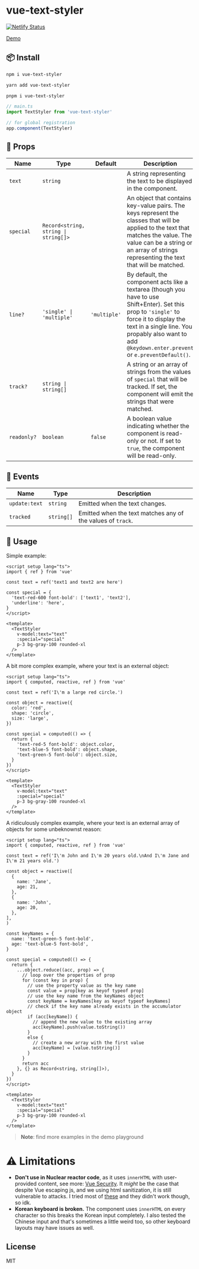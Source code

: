 # vue-text-styler

[![Netlify Status](https://api.netlify.com/api/v1/badges/15c71247-48b5-4bc5-afd4-2057bf183d43/deploy-status)](https://app.netlify.com/sites/vue-text-styler/deploys)

[Demo](https://vue-text-styler.netlify.app/)

## 📦 Install

```bash
npm i vue-text-styler
```

```bash
yarn add vue-text-styler
```

```bash
pnpm i vue-text-styler
```

```ts
// main.ts
import TextStyler from 'vue-text-styler'

// for global registration
app.component(TextStyler)
```

## 🧰 Props

| Name     | Type                                                                 | Default | Description                                                                                         |
| -------- | -------------------------------------------------------------------- | ------- | --------------------------------------------------------------------------------------------------- |
| `text`   | `string`                                                             |     | A string representing the text to be displayed in the component.                                     |
| `special`| `Record<string, string \| string[]>`                                 |     | An object that contains key-value pairs. The keys represent the classes that will be applied to the text that matches the value. The value can be a string or an array of strings representing the text that will be matched. |
| `line?`   | `'single' \| 'multiple'`                                             | `'multiple'`    | By default, the component acts like a textarea (though you have to use Shift+Enter). Set this prop to `'single'` to force it to display the text in a single line. You propably also want to add `@keydown.enter.prevent` or `e.preventDefault()`. |
| `track?`  | `string \| string[]`                                                 |     | A string or an array of strings from the values of `special` that will be tracked. If set, the component will emit the strings that were matched. |
| `readonly?`| `boolean`                                                           | `false` | A boolean value indicating whether the component is read-only or not. If set to `true`, the component will be read-only. |

## 📜 Events

| Name     | Type                                                                 | Description                                                                                         |
| -------- | -------------------------------------------------------------------- | --------------------------------------------------------------------------------------------------- |
| `update:text`   | `string`                                                             | Emitted when the text changes.                                     |
| `tracked`| `string[]`                                 | Emitted when the text matches any of the values of `track`. |

## 🚀 Usage

Simple example:

```vue
<script setup lang="ts">
import { ref } from 'vue'

const text = ref('text1 and text2 are here')

const special = {
  'text-red-600 font-bold': ['text1', 'text2'],
  'underline': 'here',
}
</script>

<template>
  <TextStyler
    v-model:text="text"
    :special="special"
    p-3 bg-gray-100 rounded-xl
  />
</template>
```

A bit more complex example, where your text is an external object:

```vue
<script setup lang="ts">
import { computed, reactive, ref } from 'vue'

const text = ref('I\'m a large red circle.')

const object = reactive({
  color: 'red',
  shape: 'circle',
  size: 'large',
})

const special = computed(() => {
  return {
    'text-red-5 font-bold': object.color,
    'text-blue-5 font-bold': object.shape,
    'text-green-5 font-bold': object.size,
  }
})
</script>

<template>
  <TextStyler
    v-model:text="text"
    :special="special"
    p-3 bg-gray-100 rounded-xl
  />
</template>
```

A ridiculously complex example, where your text is an external array of objects for some unbeknownst reason:

```vue
<script setup lang="ts">
import { computed, reactive, ref } from 'vue'

const text = ref('I\'m John and I\'m 20 years old.\nAnd I\'m Jane and I\'m 21 years old.')

const object = reactive([
  {
    name: 'Jane',
    age: 21,
  },
  {
    name: 'John',
    age: 20,
  },
],
)

const keyNames = {
  name: 'text-green-5 font-bold',
  age: 'text-blue-5 font-bold',
}

const special = computed(() => {
  return {
    ...object.reduce((acc, prop) => {
      // loop over the properties of prop
      for (const key in prop) {
        // use the property value as the key name
        const value = prop[key as keyof typeof prop]
        // use the key name from the keyNames object
        const keyName = keyNames[key as keyof typeof keyNames]
        // check if the key name already exists in the accumulator object
        if (acc[keyName]) {
          // append the new value to the existing array
          acc[keyName].push(value.toString())
        }
        else {
          // create a new array with the first value
          acc[keyName] = [value.toString()]
        }
      }
      return acc
    }, {} as Record<string, string[]>),
  }
})
</script>

<template>
  <TextStyler
    v-model:text="text"
    :special="special"
    p-3 bg-gray-100 rounded-xl
  />
</template>
```

> **Note**: find more examples in the demo playground

# ⚠️ Limitations

- **Don't use in Nuclear reactor code**, as it uses `innerHTML` with user-provided content, see more: [Vue Security](https://vuejs.org/guide/best-practices/security.html). It *might* be the case that despite Vue escaping js, and we using html sanitization, it is still vulnerable to attacks. I tried most of [these](https://cheatsheetseries.owasp.org/cheatsheets/XSS_Filter_Evasion_Cheat_Sheet.html#google-feeling-lucky-part-1) and they didn't work though, so idk.
- **Korean keyboard is broken.** The component uses `innerHTML` on every character so this breaks the Korean input completely. I also tested the Chinese input and that's sometimes a little weird too, so other keyboard layouts may have issues as well.

## License

MIT
